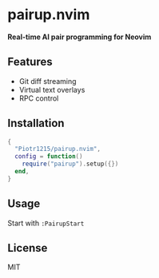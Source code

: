# pairup.nvim

**Real-time AI pair programming for Neovim**

## Features

- Git diff streaming
- Virtual text overlays
- RPC control

## Installation

```lua
{
  "Piotr1215/pairup.nvim",
  config = function()
    require("pairup").setup({})
  end,
}
```

## Usage

Start with `:PairupStart`

## License

MIT